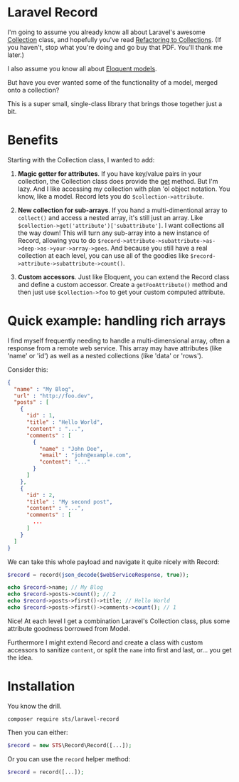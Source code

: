 # Laravel Record

I'm going to assume you already know all about Laravel's awesome [Collection](https://laravel.com/docs/5.4/collections) class, 
and hopefully you've read [Refactoring to Collections](https://adamwathan.me/refactoring-to-collections/). 
(If you haven't, stop what you're doing and go buy that PDF. You'll thank me later.)
 
I also assume you know all about [Eloquent models](https://laravel.com/docs/5.4/eloquent). 

But have you ever wanted some of the functionality of a model, merged onto a collection? 

This is a super small, single-class library that brings those together just a bit.

# Benefits

Starting with the Collection class, I wanted to add:

1) **Magic getter for attributes**. If you have key/value pairs in your collection, the Collection class does provide
the [get](https://laravel.com/docs/5.4/collections#method-get) method. But I'm lazy. And I like accessing my collection
with plan 'ol object notation. You know, like a model. Record lets you do `$collection->attribute`.

2) **New collection for sub-arrays**. If you hand a multi-dimentional array to `collect()` and access a nested array, it's still
just an array. Like `$collection->get('attribute')['subattribute']`. I want collections all the way down! This will turn 
any sub-array into a new instance of Record, allowing you to do `$record->attribute->subattribute->as->deep->as->your->array->goes`. 
And because you still have a real collection at each level, you can use all of the goodies like `$record->attribute->subattribute->count()`.

3) **Custom accessors**. Just like Eloquent, you can extend the Record class and define a custom accessor. Create a
`getFooAttribute()` method and then just use `$collection->foo` to get your custom computed attribute.

# Quick example: handling rich arrays

I find myself frequently needing to handle a multi-dimensional array, often a response from a remote web service.
This array may have attributes (like 'name' or 'id') as well as a nested collections (like 'data' or 'rows'). 

Consider this:

```json
{
  "name" : "My Blog",
  "url" : "http://foo.dev",
  "posts" : [
    {
      "id" : 1,
      "title" : "Hello World",
      "content" : "...",
      "comments" : [
        {
          "name" : "John Doe",
          "email" : "john@example.com",
          "content": "..."
        }
      ]
    },
    {
      "id" : 2,
      "title" : "My second post",
      "content" : "...",
      "comments" : [
        ...
      ]
    }
  ]
}
```

We can take this whole payload and navigate it quite nicely with Record:

```php
$record = record(json_decode($webServiceResponse, true));

echo $record->name; // My Blog
echo $record->posts->count(); // 2
echo $record->posts->first()->title; // Hello World
echo $record->posts->first()->comments->count(); // 1
```

Nice! At each level I get a combination Laravel's Collection class, plus some attribute goodness borrowed from Model.

Furthermore I might extend Record and create a class with custom accessors to sanitize `content`, or split the `name` into
first and last, or... you get the idea.

# Installation

You know the drill.

```
composer require sts/laravel-record
```

Then you can either:

```php
$record = new STS\Record\Record([...]);
```

Or you can use the `record` helper method:

```php
$record = record([...]);
```